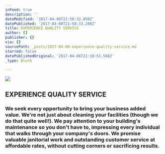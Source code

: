 ```yaml
---
inFeed: true
description: ''
dateModified: '2017-04-08T21:58:32.850Z'
datePublished: '2017-04-08T21:58:33.298Z'
title: EXPERIENCE QUALITY SERVICE
author: []
publisher: {}
via: {}
sourcePath: _posts/2017-04-06-experience-quality-service.md
starred: false
datePublishedOriginal: '2017-04-06T21:10:51.508Z'
_type: Blurb

---
```

![](https://imgflo.herokuapp.com/graph/2b2431f8e7ba7b0/83ae840c194cccf743e7a91e31ca23e5/croprotate.png?cropheight=786&cropwidth=783&degrees=0&input=https%3A%2F%2Fthe-grid-user-content.s3-us-west-2.amazonaws.com%2Fd0c4f1a9-362d-4712-9e28-f10fcbd4ad52.png&x=5&y=213)

## EXPERIENCE QUALITY SERVICE

### We seek every opportunity to bring your business added value. We're not just about cleaning your facilities (though we do that quite well!). We pay attention to your building's maintenance so you don't have to, impressing every individual that walks through your company's doors. We promise valuable janitorial work and outstanding customer service at affordable rates, without cutting corners or sacrificing results.